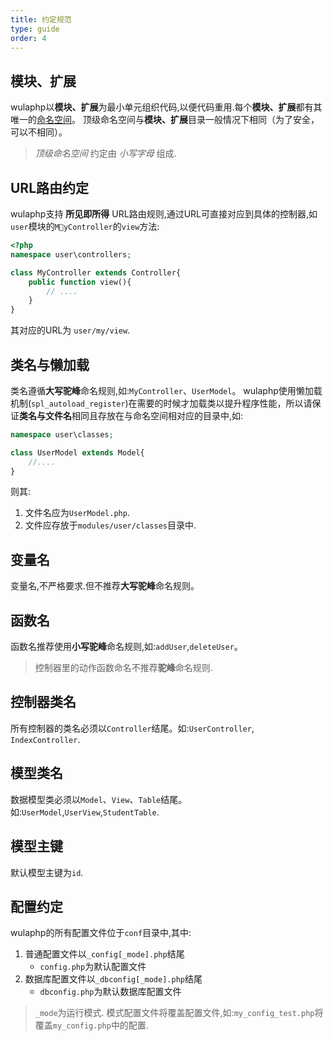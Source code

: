 ```yaml
---
title: 约定规范
type: guide
order: 4
---
```


## 模块、扩展

wulaphp以**模块、扩展**为最小单元组织代码,以便代码重用.每个**模块、扩展**都有其唯一的[命名空间](http://php.net/manual/zh/language.namespaces.php)。
顶级命名空间与**模块、扩展**目录一般情况下相同（为了安全，可以不相同）。

> *顶级命名空间* 约定由 _小写字母_ 组成.

## URL路由约定

wulaphp支持 **所见即所得** URL路由规则,通过URL可直接对应到具体的控制器,如`user`模块的`MyController`的`view`方法:

```php
<?php
namespace user\controllers;

class MyController extends Controller{
    public function view(){
        // ....
    }
}
```

其对应的URL为 `user/my/view`.

## 类名与懒加载

类名遵循**大写驼峰**命名规则,如:`MyController`、`UserModel`。
wulaphp使用懒加载机制(`spl_autoload_register`)在需要的时候才加载类以提升程序性能，所以请保证**类名与文件名**相同且存放在与命名空间相对应的目录中,如:

```php
namespace user\classes;

class UserModel extends Model{
    //....
}
```

则其:

1. 文件名应为`UserModel.php`.
2. 文件应存放于`modules/user/classes`目录中.

## 变量名

变量名,不严格要求.但不推荐**大写驼峰**命名规则。

## 函数名

函数名推荐使用**小写驼峰**命名规则,如:`addUser`,`deleteUser`。

> 控制器里的动作函数命名不推荐**驼峰**命名规则.

## 控制器类名

所有控制器的类名必须以`Controller`结尾。如:`UserController`, `IndexController`.

## 模型类名

数据模型类必须以`Model`、`View`、`Table`结尾。如:`UserModel`,`UserView`,`StudentTable`.

## 模型主键

默认模型主键为`id`.

## 配置约定

wulaphp的所有配置文件位于`conf`目录中,其中:

1. 普通配置文件以`_config[_mode].php`结尾
   * `config.php`为默认配置文件
2. 数据库配置文件以`_dbconfig[_mode].php`结尾
   * `dbconfig.php`为默认数据库配置文件

> `_mode`为运行模式. 模式配置文件将覆盖配置文件,如:`my_config_test.php`将覆盖`my_config.php`中的配置.
